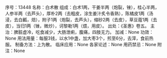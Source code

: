 序号：13448
名称：白术散
组成：白术1两，干姜半两（炮裂，锉），桂心半两，人参半两（去芦头），厚朴2两（去粗皮，涂生姜汁炙令香熟），陈橘皮1两（汤浸，去白瓤，焙），附子1两（炮裂，去芦头），缩砂2两（去皮），草豆蔻1两（去皮），当归1两（锉，微炒），诃黎勒1两（煨，用皮）。
出处：《圣惠》卷五。
主治：脾脏虚冷，吃食减少，大肠泄痢，腹痛，四肢无力。
加减：None
功效：None
用法用量：每服3钱，以水1中盏，加大枣3个，煎至6分，去滓，食前热服。
制备方法：上为散。
临床应用：None
各家论述：None
用药禁忌：None
附注：None
